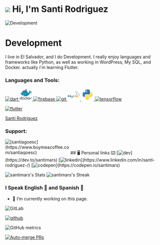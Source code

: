 # <img src="https://emojis.slackmojis.com/emojis/images/1531849430/4246/blob-sunglasses.gif?1531849430" width="40"/> Hi, I'm Santi Rodriguez 
![Development](https://media.licdn.com/dms/image/D4E16AQFmHFlx4SwBJA/profile-displaybackgroundimage-shrink_350_1400/0/1688428569405?e=1694044800&v=beta&t=-T2NCC5k8Ye53fahCawgWceLuNwGjLsnfpUV5WgCUIw)
# Development 
I live in El Salvador, and I do Development. I really enjoy languages and frameworks like Python, as well as working in WordPress,  My SQL, and Docker. actually i'm learning Flutter. 
<h3 align="left">Languages and Tools:</h3>
<p align="left"> <a href="https://dart.dev" target="_blank" rel="noreferrer"> <img src="https://www.vectorlogo.zone/logos/dartlang/dartlang-icon.svg" alt="dart" width="40" height="40"/> </a> <a href="https://www.docker.com/" target="_blank" rel="noreferrer"> <img src="https://raw.githubusercontent.com/devicons/devicon/master/icons/docker/docker-original-wordmark.svg" alt="docker" width="40" height="40"/> </a> <a href="https://firebase.google.com/" target="_blank" rel="noreferrer"> <img src="https://www.vectorlogo.zone/logos/firebase/firebase-icon.svg" alt="firebase" width="40" height="40"/> </a> <a href="https://git-scm.com/" target="_blank" rel="noreferrer"> <img src="https://www.vectorlogo.zone/logos/git-scm/git-scm-icon.svg" alt="git" width="40" height="40"/> </a> <a href="https://www.mysql.com/" target="_blank" rel="noreferrer"> <img src="https://raw.githubusercontent.com/devicons/devicon/master/icons/mysql/mysql-original-wordmark.svg" alt="mysql" width="40" height="40"/> </a> <a href="https://www.python.org" target="_blank" rel="noreferrer"> <img src="https://raw.githubusercontent.com/devicons/devicon/master/icons/python/python-original.svg" alt="python" width="40" height="40"/> </a> <a href="https://www.tensorflow.org" target="_blank" rel="noreferrer"> <img src="https://www.vectorlogo.zone/logos/tensorflow/tensorflow-icon.svg" alt="tensorflow" width="40" height="40"/> </a> </p>

<p align="left"> <a href="https://flutter.dev" target="_blank" rel="noreferrer"> <img src="https://www.vectorlogo.zone/logos/flutterio/flutterio-icon.svg" alt="flutter" width="40" height="40"/> </a> </p>

<div class="badge-base LI-profile-badge" data-locale="es_ES" data-size="large" data-theme="dark" data-type="HORIZONTAL" data-vanity="santiago-rodríguez-723106225" data-version="v1"><a class="badge-base__link LI-simple-link" href="https://sv.linkedin.com/in/santiago-rodr%C3%ADguez-723106225?trk=profile-badge">Santi Rodríguez</a></div>
<h3 align="left">Support:</h3>
<p><a href="https://www.buymeacoffee.com/santiagoesc"> <img align="left" src="https://cdn.buymeacoffee.com/buttons/v2/default-yellow.png" height="50" width="210" alt="[santiagoesc](https://www.buymeacoffee.com/santiagoesc)" /></a></p><br><br>
## 🖥️ Personal links ⌨️
[<img src='https://cdn.jsdelivr.net/npm/simple-icons@3.0.1/icons/dev-dot-to.svg' alt='dev' height='40'>](https://dev.to/santimars) [<img src='https://cdn.jsdelivr.net/npm/simple-icons@3.0.1/icons/linkedin.svg' alt='linkedin' height='40'>](https://www.linkedin.com/in/santi-rodriguez-/) [<img src='https://cdn.jsdelivr.net/npm/simple-icons@3.0.1/icons/codepen.svg' alt='codepen' height='40'>](https://codepen.io/santimars)  

![santimars's Stats](https://github-readme-stats.vercel.app/api?username=santimars&theme=algolia&show_icons=true&hide_border=true&count_private=true)
![santimars's Streak](https://github-readme-streak-stats.herokuapp.com/?user=santimars&theme=dark&hide_border=true)

 
 <h3                                       align="left"> I Speak English 🗽 and Spanish 💊 </h3>


- 🔭 I’m currently working on this page.

![GitLab](https://img.shields.io/badge/gitlab-%23181717.svg?style=for-the-badge&logo=gitlab&logoColor=white)
 
[<img src='https://cdn.jsdelivr.net/npm/simple-icons@3.0.1/icons/github.svg' alt='github' height='40'>](https://github.com/santimars)  

![GitHub metrics](https://metrics.lecoq.io/santimars)  

[![Auto-merge PRs](https://github.com/firstcontributions/first-contributions/actions/workflows/auto-pr-merge.yml/badge.svg)](https://github.com/firstcontributions/first-contributions/actions/workflows/auto-pr-merge.yml)

